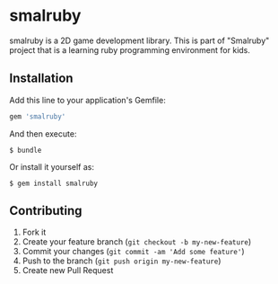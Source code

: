 # smalruby

smalruby is a 2D game development library. This is part of "Smalruby"
project that is a learning ruby programming environment for kids.

## Installation

Add this line to your application's Gemfile:

```ruby
gem 'smalruby'
```

And then execute:

```
$ bundle
```

Or install it yourself as:

```
$ gem install smalruby
```

## Contributing

1. Fork it
2. Create your feature branch (`git checkout -b my-new-feature`)
3. Commit your changes (`git commit -am 'Add some feature'`)
4. Push to the branch (`git push origin my-new-feature`)
5. Create new Pull Request
